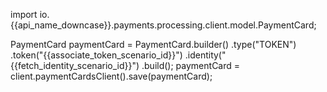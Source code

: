 import io.{{api_name_downcase}}.payments.processing.client.model.PaymentCard;

PaymentCard paymentCard = PaymentCard.builder()
    .type("TOKEN")
    .token("{{associate_token_scenario_id}}")
    .identity("{{fetch_identity_scenario_id}}")
    .build();
paymentCard = client.paymentCardsClient().save(paymentCard);

